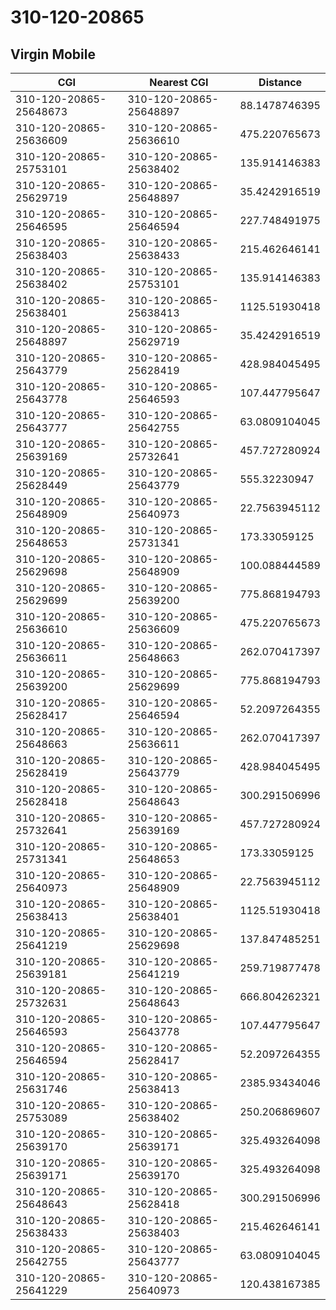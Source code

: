 # 310-120-20865
## Virgin Mobile


| CGI | Nearest CGI | Distance |
|-----|-------------|----------|
| 310-120-20865-25648673 | 310-120-20865-25648897 | 88.1478746395 |
| 310-120-20865-25636609 | 310-120-20865-25636610 | 475.220765673 |
| 310-120-20865-25753101 | 310-120-20865-25638402 | 135.914146383 |
| 310-120-20865-25629719 | 310-120-20865-25648897 | 35.4242916519 |
| 310-120-20865-25646595 | 310-120-20865-25646594 | 227.748491975 |
| 310-120-20865-25638403 | 310-120-20865-25638433 | 215.462646141 |
| 310-120-20865-25638402 | 310-120-20865-25753101 | 135.914146383 |
| 310-120-20865-25638401 | 310-120-20865-25638413 | 1125.51930418 |
| 310-120-20865-25648897 | 310-120-20865-25629719 | 35.4242916519 |
| 310-120-20865-25643779 | 310-120-20865-25628419 | 428.984045495 |
| 310-120-20865-25643778 | 310-120-20865-25646593 | 107.447795647 |
| 310-120-20865-25643777 | 310-120-20865-25642755 | 63.0809104045 |
| 310-120-20865-25639169 | 310-120-20865-25732641 | 457.727280924 |
| 310-120-20865-25628449 | 310-120-20865-25643779 | 555.32230947 |
| 310-120-20865-25648909 | 310-120-20865-25640973 | 22.7563945112 |
| 310-120-20865-25648653 | 310-120-20865-25731341 | 173.33059125 |
| 310-120-20865-25629698 | 310-120-20865-25648909 | 100.088444589 |
| 310-120-20865-25629699 | 310-120-20865-25639200 | 775.868194793 |
| 310-120-20865-25636610 | 310-120-20865-25636609 | 475.220765673 |
| 310-120-20865-25636611 | 310-120-20865-25648663 | 262.070417397 |
| 310-120-20865-25639200 | 310-120-20865-25629699 | 775.868194793 |
| 310-120-20865-25628417 | 310-120-20865-25646594 | 52.2097264355 |
| 310-120-20865-25648663 | 310-120-20865-25636611 | 262.070417397 |
| 310-120-20865-25628419 | 310-120-20865-25643779 | 428.984045495 |
| 310-120-20865-25628418 | 310-120-20865-25648643 | 300.291506996 |
| 310-120-20865-25732641 | 310-120-20865-25639169 | 457.727280924 |
| 310-120-20865-25731341 | 310-120-20865-25648653 | 173.33059125 |
| 310-120-20865-25640973 | 310-120-20865-25648909 | 22.7563945112 |
| 310-120-20865-25638413 | 310-120-20865-25638401 | 1125.51930418 |
| 310-120-20865-25641219 | 310-120-20865-25629698 | 137.847485251 |
| 310-120-20865-25639181 | 310-120-20865-25641219 | 259.719877478 |
| 310-120-20865-25732631 | 310-120-20865-25648643 | 666.804262321 |
| 310-120-20865-25646593 | 310-120-20865-25643778 | 107.447795647 |
| 310-120-20865-25646594 | 310-120-20865-25628417 | 52.2097264355 |
| 310-120-20865-25631746 | 310-120-20865-25638413 | 2385.93434046 |
| 310-120-20865-25753089 | 310-120-20865-25638402 | 250.206869607 |
| 310-120-20865-25639170 | 310-120-20865-25639171 | 325.493264098 |
| 310-120-20865-25639171 | 310-120-20865-25639170 | 325.493264098 |
| 310-120-20865-25648643 | 310-120-20865-25628418 | 300.291506996 |
| 310-120-20865-25638433 | 310-120-20865-25638403 | 215.462646141 |
| 310-120-20865-25642755 | 310-120-20865-25643777 | 63.0809104045 |
| 310-120-20865-25641229 | 310-120-20865-25640973 | 120.438167385 |
